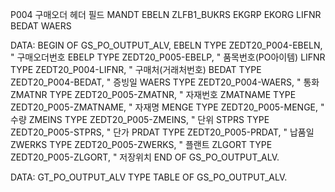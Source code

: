 P004 구매오더 헤더 필드
MANDT
EBELN
ZLFB1_BUKRS
EKGRP
EKORG
LIFNR
BEDAT
WAERS

DATA: BEGIN OF GS_PO_OUTPUT_ALV,
        EBELN     TYPE ZEDT20_P004-EBELN,    " 구매오더번호
        EBELP     TYPE ZEDT20_P005-EBELP,    " 품목번호(PO아이템)
        LIFNR     TYPE ZEDT20_P004-LIFNR,    " 구매처(거래처번호)
        BEDAT     TYPE ZEDT20_P004-BEDAT,    " 증빙일
        WAERS     TYPE ZEDT20_P004-WAERS,    " 통화
        ZMATNR    TYPE ZEDT20_P005-ZMATNR,   " 자재번호
        ZMATNAME  TYPE ZEDT20_P005-ZMATNAME, " 자재명
        MENGE     TYPE ZEDT20_P005-MENGE,    " 수량
        ZMEINS    TYPE ZEDT20_P005-ZMEINS,   " 단위
        STPRS     TYPE ZEDT20_P005-STPRS,    " 단가
        PRDAT     TYPE ZEDT20_P005-PRDAT,    " 납품일
        ZWERKS    TYPE ZEDT20_P005-ZWERKS,   " 플랜트
        ZLGORT    TYPE ZEDT20_P005-ZLGORT,   " 저장위치
      END OF GS_PO_OUTPUT_ALV.

DATA: GT_PO_OUTPUT_ALV TYPE TABLE OF GS_PO_OUTPUT_ALV.
